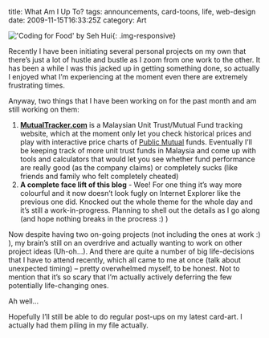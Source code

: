 title: What Am I Up To?
tags: announcements, card-toons, life, web-design
date: 2009-11-15T16:33:25Z
category: Art

!['Coding for Food' by Seh Hui]({static}/images/2009/11/CodeForFood-small.jpg){: .img-responsive}

Recently I have been initiating several personal projects on my own that there’s just a lot of hustle and bustle as I zoom from one work to the other. It has been a while I was this jacked up in getting something done, so actually I enjoyed what I’m experiencing at the moment even there are extremely frustrating times.

Anyway, two things that I have been working on for the past month and am still working on them:

1. **[MutualTracker.com][mtracker]** is a Malaysian Unit Trust/Mutual Fund tracking website, which at the moment only let you check historical prices and play with interactive price charts of [Public Mutual][pmutual] funds. Eventually I’ll be keeping track of more unit trust funds in Malaysia and come up with tools and calculators that would let you see whether fund performance are really good (as the company claims) or completely sucks (like friends and family who felt completely cheated)
2. **A complete face lift of this blog** - Wee! For one thing it’s way more colourful and it now doesn’t look fugly on Internet Explorer like the previous one did. Knocked out the whole theme for the whole day and it’s still a work-in-progress. Planning to shell out the details as I go along (and hope nothing breaks in the procress :) )

Now despite having two on-going projects (not including the ones at work :) ), my brain’s still on an overdrive and actually wanting to work on other project ideas (Uh-oh…). And there are quite a number of big life-decisions that I have to attend recently, which all came to me at once (talk about unexpected timing) – pretty overwhelmed myself, to be honest. Not to mention that it’s so scary that I’m actually actively deferring the few potentially life-changing ones.

Ah well…

Hopefully I’ll still be able to do regular post-ups on my latest card-art. I actually had them piling in my file actually.

[mtracker]: http://mutualtracker.com/
[pmutual]: http://www.publicmutual.com.my/
